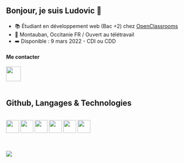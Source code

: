 ## Bonjour, je suis Ludovic 👋
####
- 📚 Étudiant en développement web (Bac +2) chez <a href="https://openclassrooms.com/fr/" target="_blank">OpenClassrooms</a>
- 📍 Montauban, Occitanie FR / Ouvert au télétravail
- ➡️ Disponible : 9 mars 2022 - CDI ou CDD


#### Me contacter

<div>
  <a href="https://www.linkedin.com/in/ludovic-thuard/" target="_blank"><img height="40em" src="https://img.shields.io/badge/LinkedIn-0077B5?style=for-the-badge&logo=linkedin&logoColor=white"></a>
</div>

<br>

## Github, Langages & Technologies
<br>
<div>
    <img height="35em" src="https://cdn.jsdelivr.net/gh/devicons/devicon/icons/html5/html5-original.svg"/>
    <img height="35em" src="https://cdn.jsdelivr.net/gh/devicons/devicon/icons/css3/css3-original.svg"/>
    <img height="35em" src="https://cdn.jsdelivr.net/gh/devicons/devicon/icons/sass/sass-original.svg"/>
    <img height="35em" src="https://cdn.jsdelivr.net/gh/devicons/devicon/icons/javascript/javascript-original.svg"/>
    <img height="35em" src="https://cdn.jsdelivr.net/gh/devicons/devicon/icons/nodejs/nodejs-original.svg"/>
    <img height="35em" src="https://cdn.jsdelivr.net/gh/devicons/devicon/icons/vuejs/vuejs-original.svg" />
</div>

##
 <br>

<div margin="auto">
    <a href="https://github.com/Arturmart1">
        <img align="top"  src="https://github-readme-stats.vercel.app/api/top-langs/?username=Arturmart1&layout=defaut&theme=highcontrast&langs_count=10&bg_color=273849&title_color=41B783&icon_color=41B783&&text_color=ffffff&border_color=ffffff&border_radius=25px"/>
    </a>
</div>
